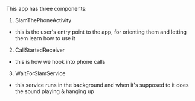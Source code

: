 This app has three components:

1. SlamThePhoneActivity
  - this is the user's entry point to the app, for orienting them and letting them learn how to use it
2. CallStartedReceiver
  - this is how we hook into phone calls
3. WaitForSlamService
  - this service runs in the background and when it's supposed to it does the sound playing & hanging up
